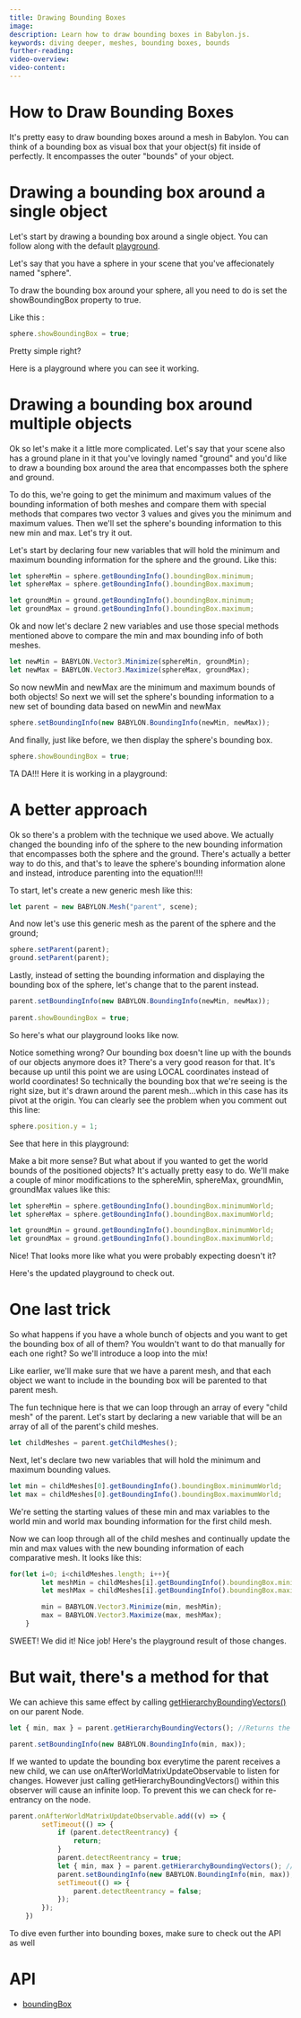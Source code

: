 ```yaml
---
title: Drawing Bounding Boxes
image: 
description: Learn how to draw bounding boxes in Babylon.js.
keywords: diving deeper, meshes, bounding boxes, bounds
further-reading:
video-overview:
video-content:
---
```


# How to Draw Bounding Boxes

It's pretty easy to draw bounding boxes around a mesh in Babylon. You can think of a bounding box as visual box that your object(s) fit inside of perfectly. It encompasses the outer "bounds" of your object.

# Drawing a bounding box around a single object

Let's start by drawing a bounding box around a single object. You can follow along with the default [playground](https://playground.babylonjs.com/).

Let's say that you have a sphere in your scene that you've affecionately named "sphere".

To draw the bounding box around your sphere, all you need to do is set the showBoundingBox property to true.

Like this :
```javascript
sphere.showBoundingBox = true;
```
Pretty simple right? 

Here is a playground where you can see it working. <Playground id="#4F33I3" title="Drawing A Box Around A Single Object" description="Simple example of drawing a bounding box around a single object."/>

# Drawing a bounding box around multiple objects

Ok so let's make it a little more complicated. Let's say that your scene also has a ground plane in it that you've lovingly named "ground" and you'd like to draw a bounding box around the area that encompasses both the sphere and ground. 

To do this, we're going to get the minimum and maximum values of the bounding information of both meshes and compare them with special methods that compares two vector 3 values and gives you the minimum and maximum values. Then we'll set the sphere's bounding information to this new min and max. Let's try it out.

Let's start by declaring four new variables that will hold the minimum and maximum bounding information for the sphere and the ground. Like this:

```javascript
let sphereMin = sphere.getBoundingInfo().boundingBox.minimum;
let sphereMax = sphere.getBoundingInfo().boundingBox.maximum;

let groundMin = ground.getBoundingInfo().boundingBox.minimum;
let groundMax = ground.getBoundingInfo().boundingBox.maximum;
```

Ok and now let's declare 2 new variables and use those special methods mentioned above to compare the min and max bounding info of both meshes.

```javascript
let newMin = BABYLON.Vector3.Minimize(sphereMin, groundMin);
let newMax = BABYLON.Vector3.Maximize(sphereMax, groundMax);
```

So now newMin and newMax are the minimum and maximum bounds of both objects! So next we will set the sphere's bounding information to a new set of bounding data based on newMin and newMax

```javascript
sphere.setBoundingInfo(new BABYLON.BoundingInfo(newMin, newMax));
```

And finally, just like before, we then display the sphere's bounding box.

```javascript
sphere.showBoundingBox = true;
```

TA DA!!! Here it is working in a playground: <Playground id="#4F33I3#1" title="Drawing A Box Around Multiple Objects" description="Simple example of drawing a bounding box around multiple objects."/>

# A better approach

Ok so there's a problem with the technique we used above. We actually changed the bounding info of the sphere to the new bounding information that encompasses both the sphere and the ground. There's actually a better way to do this, and that's to leave the sphere's bounding information alone and instead, introduce parenting into the equation!!!!

To start, let's create a new generic mesh like this:

```javascript
let parent = new BABYLON.Mesh("parent", scene);
```

And now let's use this generic mesh as the parent of the sphere and the ground;

```javascript
sphere.setParent(parent);
ground.setParent(parent);
```

Lastly, instead of setting the bounding information and displaying the bounding box of the sphere, let's change that to the parent instead.

```javascript
parent.setBoundingInfo(new BABYLON.BoundingInfo(newMin, newMax));
    
parent.showBoundingBox = true;
```

So here's what our playground looks like now. <Playground id="#4F33I3#2" title="A Better Approach For Bounding Boxes" description="Better example of drawing bounding boxes."/>

Notice something wrong? Our bounding box doesn't line up with the bounds of our objects anymore does it? There's a very good reason for that. It's because up until this point we are using LOCAL coordinates instead of world coordinates! So technically the bounding box that we're seeing is the right size, but it's drawn around the parent mesh...which in this case has its pivot at the origin. You can clearly see the problem when you comment out this line:

```javascript
sphere.position.y = 1;
```

See that here in this playground: <Playground id="#4F33I3#3" title="A Fixed Better Approach For Bounding Boxes" description="Better example of drawing bounding boxes fixed."/>

Make a bit more sense? But what about if you wanted to get the world bounds of the positioned objects? It's actually pretty easy to do. We'll make a couple of minor modifications to the sphereMin, sphereMax, groundMin, groundMax values like this:

```javascript
let sphereMin = sphere.getBoundingInfo().boundingBox.minimumWorld;
let sphereMax = sphere.getBoundingInfo().boundingBox.maximumWorld;

let groundMin = ground.getBoundingInfo().boundingBox.minimumWorld;
let groundMax = ground.getBoundingInfo().boundingBox.maximumWorld;
```

Nice! That looks more like what you were probably expecting doesn't it?

Here's the updated playground to check out. <Playground id="#4F33I3#4" title="World Transform Bounding Boxes" description="Simple example of drawing bounding boxes in world space."/>

# One last trick

So what happens if you have a whole bunch of objects and you want to get the bounding box of all of them? You wouldn't want to do that manually for each one right? So we'll introduce a loop into the mix!

Like earlier, we'll make sure that we have a parent mesh, and that each object we want to include in the bounding box will be parented to that parent mesh.

The fun technique here is that we can loop through an array of every "child mesh" of the parent. Let's start by declaring a new variable that will be an array of all of the parent's child meshes.

```javascript
let childMeshes = parent.getChildMeshes();
```

Next, let's declare two new variables that will hold the minimum and maximum bounding values.

```javascript
let min = childMeshes[0].getBoundingInfo().boundingBox.minimumWorld;
let max = childMeshes[0].getBoundingInfo().boundingBox.maximumWorld;
```

We're setting the starting values of these min and max variables to the world min and world max bounding information for the first child mesh.

Now we can loop through all of the child meshes and continually update the min and max values with the new bounding information of each comparative mesh. It looks like this:

```javascript
for(let i=0; i<childMeshes.length; i++){
        let meshMin = childMeshes[i].getBoundingInfo().boundingBox.minimumWorld;
        let meshMax = childMeshes[i].getBoundingInfo().boundingBox.maximumWorld;

        min = BABYLON.Vector3.Minimize(min, meshMin);
        max = BABYLON.Vector3.Maximize(max, meshMax);
    }
```

SWEET! We did it! Nice job! Here's the playground result of those changes. <Playground id="#4F33I3#6" title="Loop Through Meshes to Draw Bounding Box" description="Simple example of looping through meshes to draw an overall bounding box."/>

# But wait, there's a method for that

We can achieve this same effect by calling [getHierarchyBoundingVectors()](https://doc.babylonjs.com/typedoc/classes/BABYLON.Node#getHierarchyBoundingVectors) on our parent Node.

```javascript
let { min, max } = parent.getHierarchyBoundingVectors(); //Returns the bounding vectors of a Node and all its children 

parent.setBoundingInfo(new BABYLON.BoundingInfo(min, max));
```
 <Playground id="#4F33I3#793" title="Using getHierarchyBoundingVectors()" description="Example of using getHierarchyBoundingVectors() method to draw overall bounding box"/>

If we wanted to update the bounding box everytime the parent receives a new child, we can use onAfterWorldMatrixUpdateObservable to listen for changes. However just calling getHierarchyBoundingVectors() within this observer will cause an infinite loop. To prevent this we can check for re-entrancy on the node. 

```javascript
parent.onAfterWorldMatrixUpdateObservable.add((v) => {
        setTimeout(() => {
            if (parent.detectReentrancy) {
                return;
            }
            parent.detectReentrancy = true;
            let { min, max } = parent.getHierarchyBoundingVectors(); //triggers observable causing infinite loop
            parent.setBoundingInfo(new BABYLON.BoundingInfo(min, max));
            setTimeout(() => {
                parent.detectReentrancy = false;
            });
        });
    })
```

 <Playground id="#4F33I3#794" title="Updating bounding box on child added" description="Update the bounding box when a node gets a new child"/>
 

To dive even further into bounding boxes, make sure to check out the API as well

# API

- [boundingBox](/typedoc/classes/babylon.boundingbox)


